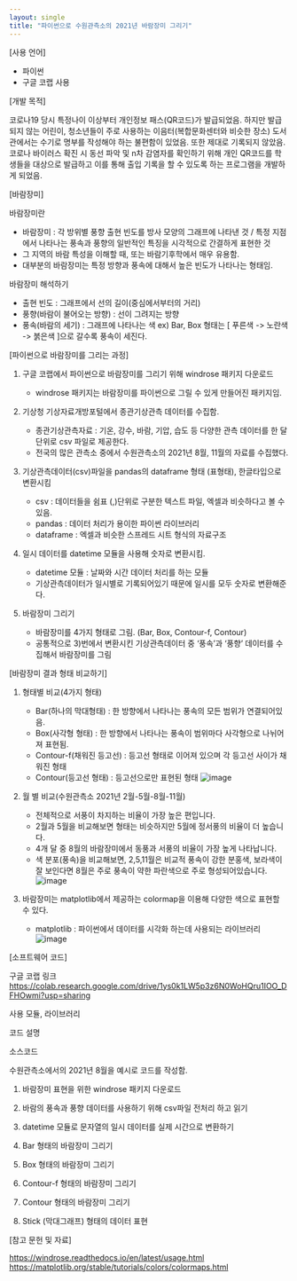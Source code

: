 ```yaml
---
layout: single
title: "파이썬으로 수원관측소의 2021년 바람장미 그리기"
---
```


[사용 언어]
- 파이썬
- 구글 코랩 사용



[개발 목적]

코로나19 당시 특정나이 이상부터 개인정보 패스(QR코드)가 발급되었음.
하지만 발급되지 않는 어린이, 청소년들이 주로 사용하는 이음터(복합문화센터와 비슷한 장소) 도서관에서는 수기로 명부를 작성해야 하는 불편함이 있었음. 또한 제대로 기록되지 않았음.
코로나 바이러스 확진 시 동선 파악 및 n차 감염자를 확인하기 위해 개인 QR코드를 학생들을 대상으로 발급하고 이를 통해 출입 기록을 할 수 있도록 하는 프로그램을 개발하게 되었음.


[바람장미]

바람장미란
- 바람장미 :  각 방위별 풍향 출현 빈도를 방사 모양의 그래프에 나타낸 것 / 특정 지점에서 나타나는 풍속과 풍향의 일반적인 특징을 시각적으로 간결하게 표현한 것
- 그 지역의 바람 특성을 이해할 때, 또는 바람기후학에서 매우 유용함.
- 대부분의 바람장미는 특정 방향과 풍속에 대해서 높은 빈도가 나타나는 형태임.

바람장미 해석하기
- 출현 빈도 : 그래프에서 선의 길이(중심에서부터의 거리) 
- 풍향(바람이 불어오는 방향) : 선이 그려지는 방향 
- 풍속(바람의 세기) : 그래프에 나타나는 색
ex) Bar, Box 형태는 [ 푸른색 -> 노란색 -> 붉은색 ]으로 갈수록 풍속이 세진다. 



[파이썬으로 바람장미를 그리는 과정]

1. 구글 코랩에서 파이썬으로 바람장미를 그리기 위해 windrose 패키지 다운로드
   - windrose 패키지는 바람장미를 파이썬으로 그릴 수 있게 만들어진 패키지임.
     
2. 기상청 기상자료개방포털에서 종관기상관측 데이터를 수집함.
   - 종관기상관측자료 : 기온, 강수, 바람, 기압, 습도 등 다양한 관측 데이터를 한 달 단위로 csv 파일로 제공한다.
   - 전국의 많은 관측소 중에서 수원관측소의 2021년 8월, 11월의 자료를 수집했다.
     
3. 기상관측데이터(csv)파일을 pandas의 dataframe 형태 (표형태), 한글타입으로 변환시킴
   - csv : 데이터들을 쉼표 (,)단위로 구분한 텍스트 파일, 엑셀과 비슷하다고 볼 수 있음.
   - pandas : 데이터 처리가 용이한 파이썬 라이브러리
   - dataframe : 엑셀과 비슷한 스프레드 시트 형식의 자료구조

4. 일시 데이터를 datetime 모듈을 사용해 숫자로 변환시킴.
   - datetime 모듈 : 날짜와 시간 데이터 처리를 하는 모듈
   - 기상관측데이터가 일시별로 기록되어있기 때문에 일시를 모두 숫자로 변환해준다.

5. 바람장미 그리기
   - 바람장미를 4가지 형태로 그림. (Bar, Box, Contour-f, Contour)
   - 공통적으로 3)번에서 변환시킨 기상관측데이터 중 ‘풍속’과 ‘풍향’ 데이터를 수집해서 바람장미를 그림




[바람장미 결과 형태 비교하기]

1. 형태별 비교(4가지 형태)
   - Bar(하나의 막대형태) : 한 방향에서 나타나는 풍속의 모든 범위가 연결되어있음.
   - Box(사각형 형태) : 한 방향에서 나타나는 풍속이 범위마다 사각형으로 나뉘어져 표현됨.
   - Contour-f(채워진 등고선) : 등고선 형태로 이어져 있으며 각 등고선 사이가 채워진 형태
   - Contour(등고선 형태) : 등고선으로만 표현된 형태
![image](/assets/images/windrose1.JPG)

2. 월 별 비교(수원관측소 2021년 2월-5월-8월-11월)
   - 전체적으로 서풍이 차지하는 비율이 가장 높은 편입니다.
   - 2월과 5월을 비교해보면 형태는 비슷하지만 5월에 정서풍의 비율이 더 높습니다.
   - 4개 달 중 8월의 바람장미에서 동풍과 서풍의 비율이 가장 높게 나타납니다.
   - 색 분포(풍속)을 비교해보면, 2,5,11월은 비교적 풍속이 강한 분홍색, 보라색이 잘 보인다면 8월은 주로 풍속이 약한 파란색으로 주로 형성되어있습니다.
![image](/assets/images/windrose2.JPG)

3. 바람장미는 matplotlib에서 제공하는 colormap을 이용해 다양한 색으로 표현할 수 있다.
   - matplotlib : 파이썬에서 데이터를 시각화 하는데 사용되는 라이브러리
![image](/assets/images/windrose3.JPG)




[소프트웨어 코드]

구글 코랩 링크 
https://colab.research.google.com/drive/1ys0k1LW5p3z6N0WoHQru1IOO_DFHOwmi?usp=sharing


사용 모듈, 라이브러리


코드 설명


소스코드

수원관측소에서의 2021년 8월을 예시로 코드를 작성함. 

1. 바람장미 표현을 위한 windrose 패키지 다운로드
<script src="https://gist.github.com/minzero31/6f4f120e251a3f1651b8af9ac84b6bae.js"></script>

2. 바람의 풍속과 풍향 데이터를 사용하기 위해 csv파일 전처리 하고 읽기
<script src="https://gist.github.com/minzero31/6f0541fd9f7dae489163b81377c00b9d.js"></script>

3. datetime 모듈로 문자열의 일시 데이터를 실제 시간으로 변환하기
<script src="https://gist.github.com/minzero31/10c2e944ba4408ec0663182dbdef7fd0.js"></script>

4. Bar 형태의 바람장미 그리기
<script src="https://gist.github.com/minzero31/04a2f0d3c630568de4aa2b1120d9500f.js"></script>

5. Box 형태의 바람장미 그리기
<script src="https://gist.github.com/minzero31/e5e41b94b8afc21272c234bfec3b5781.js"></script>

6. Contour-f 형태의 바람장미 그리기
<script src="https://gist.github.com/minzero31/a664e035c780327262c001fb8b44fdad.js"></script>

7. Contour 형태의 바람장미 그리기
<script src="https://gist.github.com/minzero31/7126c49461c900e47373757b427496cc.js"></script>

8. Stick (막대그래프) 형태의 데이터 표현
<script src="https://gist.github.com/minzero31/d076e61433f4601f9712a8fa373ce8c9.js"></script>



[참고 문헌 및 자료]

https://windrose.readthedocs.io/en/latest/usage.html
https://matplotlib.org/stable/tutorials/colors/colormaps.html

